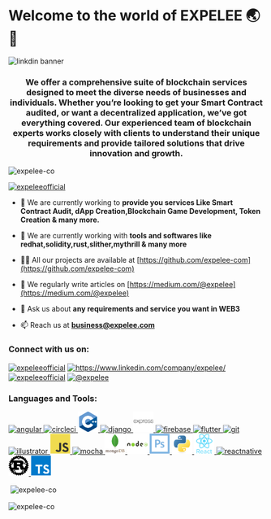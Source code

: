 
# Welcome to the world of EXPELEE :earth_asia: :rocket:
![linkdin banner](https://user-images.githubusercontent.com/104678268/182036697-b7249f6b-6cc0-41b7-aede-dd416d316baa.jpg)


<h3 align="center">We offer a comprehensive suite of blockchain services designed to meet the diverse needs of businesses and individuals. Whether you’re looking to get your Smart Contract audited, or want a decentralized application, we’ve got everything covered. Our experienced team of blockchain experts works closely with clients to understand their unique requirements and provide tailored solutions that drive innovation and growth.</h3>



<p align="left"> <img src="https://komarev.com/ghpvc/?username=expelee-co&label=Profile%20views&color=0e75b6&style=flat" alt="expelee-co" /> </p>

<p align="left"> <a href="https://twitter.com/expeleeofficial" target="blank"><img src="https://img.shields.io/twitter/follow/expeleeofficial?logo=twitter&style=for-the-badge" alt="expeleeofficial" /></a> </p>

- 🔭 We are currently working to **provide you services Like Smart Contract Audit, dApp Creation,Blockchain Game Development, Token Creation & many more.**

- 🌱 We are currently working with **tools and softwares like redhat,solidity,rust,slither,mythrill & many more**

- 👨‍💻 All our projects are available at [https://github.com/expelee-com](https://github.com/expelee-com)

- 📝 We regularly write articles on [https://medium.com/@expelee](https://medium.com/@expelee)

- 💬 Ask us about **any requirements and service you want in WEB3**

- 📫 Reach us at **business@expelee.com**

<h3 align="left">Connect with us on:</h3>
<p align="left">
<a href="https://twitter.com/expeleeofficial" target="blank"><img align="center" src="https://raw.githubusercontent.com/rahuldkjain/github-profile-readme-generator/master/src/images/icons/Social/twitter.svg" alt="expeleeofficial" height="30" width="40" /></a>
<a href="https://linkedin.com/in/https://www.linkedin.com/company/expelee/" target="blank"><img align="center" src="https://raw.githubusercontent.com/rahuldkjain/github-profile-readme-generator/master/src/images/icons/Social/linked-in-alt.svg" alt="https://www.linkedin.com/company/expelee/" height="30" width="40" /></a>
<a href="https://instagram.com/expeleeofficial" target="blank"><img align="center" src="https://raw.githubusercontent.com/rahuldkjain/github-profile-readme-generator/master/src/images/icons/Social/instagram.svg" alt="expeleeofficial" height="30" width="40" /></a>
<a href="https://medium.com/@expelee" target="blank"><img align="center" src="https://raw.githubusercontent.com/rahuldkjain/github-profile-readme-generator/master/src/images/icons/Social/medium.svg" alt="@expelee" height="30" width="40" /></a>
</p>

<h3 align="left">Languages and Tools:</h3>
<p align="left"> <a href="https://angular.io" target="_blank" rel="noreferrer"> <img src="https://angular.io/assets/images/logos/angular/angular.svg" alt="angular" width="40" height="40"/> </a> <a href="https://circleci.com" target="_blank" rel="noreferrer"> <img src="https://www.vectorlogo.zone/logos/circleci/circleci-icon.svg" alt="circleci" width="40" height="40"/> </a> <a href="https://www.w3schools.com/cpp/" target="_blank" rel="noreferrer"> <img src="https://raw.githubusercontent.com/devicons/devicon/master/icons/cplusplus/cplusplus-original.svg" alt="cplusplus" width="40" height="40"/> </a> <a href="https://www.djangoproject.com/" target="_blank" rel="noreferrer"> <img src="https://cdn.worldvectorlogo.com/logos/django.svg" alt="django" width="40" height="40"/> </a> <a href="https://expressjs.com" target="_blank" rel="noreferrer"> <img src="https://raw.githubusercontent.com/devicons/devicon/master/icons/express/express-original-wordmark.svg" alt="express" width="40" height="40"/> </a> <a href="https://firebase.google.com/" target="_blank" rel="noreferrer"> <img src="https://www.vectorlogo.zone/logos/firebase/firebase-icon.svg" alt="firebase" width="40" height="40"/> </a> <a href="https://flutter.dev" target="_blank" rel="noreferrer"> <img src="https://www.vectorlogo.zone/logos/flutterio/flutterio-icon.svg" alt="flutter" width="40" height="40"/> </a> <a href="https://git-scm.com/" target="_blank" rel="noreferrer"> <img src="https://www.vectorlogo.zone/logos/git-scm/git-scm-icon.svg" alt="git" width="40" height="40"/> </a> <a href="https://www.adobe.com/in/products/illustrator.html" target="_blank" rel="noreferrer"> <img src="https://www.vectorlogo.zone/logos/adobe_illustrator/adobe_illustrator-icon.svg" alt="illustrator" width="40" height="40"/> </a> <a href="https://developer.mozilla.org/en-US/docs/Web/JavaScript" target="_blank" rel="noreferrer"> <img src="https://raw.githubusercontent.com/devicons/devicon/master/icons/javascript/javascript-original.svg" alt="javascript" width="40" height="40"/> </a> <a href="https://mochajs.org" target="_blank" rel="noreferrer"> <img src="https://www.vectorlogo.zone/logos/mochajs/mochajs-icon.svg" alt="mocha" width="40" height="40"/> </a> <a href="https://www.mongodb.com/" target="_blank" rel="noreferrer"> <img src="https://raw.githubusercontent.com/devicons/devicon/master/icons/mongodb/mongodb-original-wordmark.svg" alt="mongodb" width="40" height="40"/> </a> <a href="https://nodejs.org" target="_blank" rel="noreferrer"> <img src="https://raw.githubusercontent.com/devicons/devicon/master/icons/nodejs/nodejs-original-wordmark.svg" alt="nodejs" width="40" height="40"/> </a> <a href="https://www.photoshop.com/en" target="_blank" rel="noreferrer"> <img src="https://raw.githubusercontent.com/devicons/devicon/master/icons/photoshop/photoshop-line.svg" alt="photoshop" width="40" height="40"/> </a> <a href="https://www.python.org" target="_blank" rel="noreferrer"> <img src="https://raw.githubusercontent.com/devicons/devicon/master/icons/python/python-original.svg" alt="python" width="40" height="40"/> </a> <a href="https://reactjs.org/" target="_blank" rel="noreferrer"> <img src="https://raw.githubusercontent.com/devicons/devicon/master/icons/react/react-original-wordmark.svg" alt="react" width="40" height="40"/> </a> <a href="https://reactnative.dev/" target="_blank" rel="noreferrer"> <img src="https://reactnative.dev/img/header_logo.svg" alt="reactnative" width="40" height="40"/> </a> <a href="https://www.rust-lang.org" target="_blank" rel="noreferrer"> <img src="https://raw.githubusercontent.com/devicons/devicon/master/icons/rust/rust-plain.svg" alt="rust" width="40" height="40"/> </a> <a href="https://www.typescriptlang.org/" target="_blank" rel="noreferrer"> <img src="https://raw.githubusercontent.com/devicons/devicon/master/icons/typescript/typescript-original.svg" alt="typescript" width="40" height="40"/> </a> </p>

<p>&nbsp;<img align="center" src="https://github-readme-stats.vercel.app/api?username=expelee-co&show_icons=true&locale=en" alt="expelee-co" /></p>

<p><img align="center" src="https://github-readme-streak-stats.herokuapp.com/?user=expelee-co&" alt="expelee-co" /></p>
